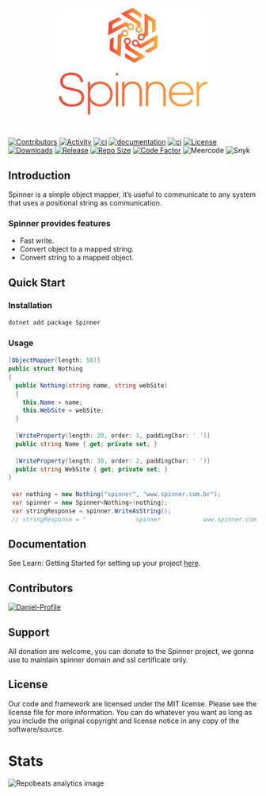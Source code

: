 <div align="center">
  <img src="./assets/logo.png?raw=true">
</div>

#

[![Contributors](https://img.shields.io/github/contributors/Daniel-iel/Spinner)](https://www.nuget.org/packages/Spinner/)
[![Activity](https://img.shields.io/github/commit-activity/m/Daniel-iel/Spinner)](https://www.nuget.org/packages/Spinner/)
[![ci](https://github.com/Daniel-iel/Spinner/actions/workflows/ci.yml/badge.svg)](https://github.com/Daniel-iel/Spinner/actions/workflows/ci.yml/badge.svg/)
[![documentation](https://github.com/Daniel-iel/Spinner/actions/workflows/ci-documentation.yml/badge.svg)](https://github.com/Daniel-iel/Spinner/actions/workflows/ci-documentation.yml/badge.svg/)
[![ci](https://github.com/Daniel-iel/Spinner/actions/workflows/ci-benchmark.yml/badge.svg)](https://github.com/Daniel-iel/Spinner/actions/workflows/ci-benchmark.yml/badge.svg/)
[![License](https://img.shields.io/badge/license-MIT-blue.svg)](LICENSE.md)
[![Downloads](https://img.shields.io/nuget/dt/Spinner)](https://www.nuget.org/packages/Spinner/)
[![Release](https://img.shields.io/nuget/v/spinner)](https://www.nuget.org/packages/Spinner/)
[![Repo Size](https://img.shields.io/github/repo-size/Daniel-iel/spinner)](https://www.nuget.org/packages/Spinner/)
[![Code Factor](https://www.codefactor.io/repository/github/Daniel-iel/spinner/badge)](https://www.codefactor.io/repository/github/Daniel-iel/spinner)
![Meercode](https://api.meercode.io/badge//?type=ci-score&lastDay=14)
![Snyk](https://img.shields.io/snyk/vulnerabilities/github/Daniel-iel/Spinner)

## Introduction

Spinner is a simple object mapper, it’s useful to communicate to any system that uses a positional string as communication.

### Spinner provides features

* Fast write.
* Convert object to a mapped string.
* Convert string to a mapped object.

## Quick Start

### Installation

```csharp
dotnet add package Spinner
```

### Usage

```csharp
[ObjectMapper(length: 50)]
public struct Nothing
{
  public Nothing(string name, string webSite)
  {
    this.Name = name;
    this.WebSite = webSite;
  }
  
  [WriteProperty(length: 20, order: 1, paddingChar: ' ')]
  public string Name { get; private set; }
  
  [WriteProperty(length: 30, order: 2, paddingChar: ' ')]
  public string WebSite { get; private set; }
}
    
 var nothing = new Nothing("spinner", "www.spinner.com.br");
 var spinner = new Spinner<Nothing>(nothing);
 var stringResponse = spinner.WriteAsString();   
 // stringResponse = "              spinner            www.spinner.com.br"
```

## Documentation

See Learn: Getting Started for setting up your project [here](https://spinnerframework.com/).

## Contributors

[![Daniel-Profile](https://github.com/Daniel-iel.png?size=40)](https://github.com/Daniel-iel)

## Support

All donation are welcome, you can donate to the Spinner project, we gonna use to maintain spinner domain and ssl certificate only.

## License

Our code and framework are licensed under the MIT license. Please see the license file for more information. You can do whatever you want as long as you include the original copyright and license notice in any copy of the software/source.

# Stats

![Repobeats analytics image](https://repobeats.axiom.co/api/embed/c3f5ed375e6e703c23a90745aaee5bca46ebd0fd.svg)
